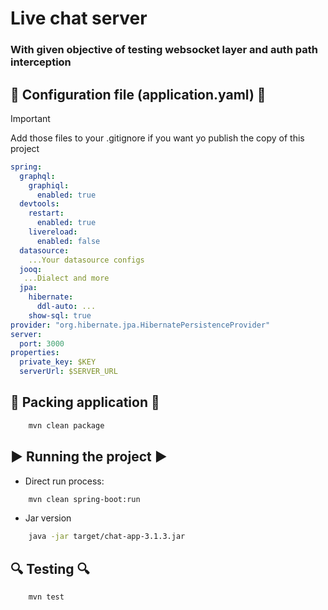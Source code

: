 # Live chat server

### With given objective of testing websocket layer and auth path interception

## 🔧 <b>Configuration file (application.yaml)</b> 🔧

> [!IMPORTANT]
> Add those files to your .gitignore if you want yo publish the copy of this project

```yaml
spring:
  graphql:
    graphiql:
      enabled: true
  devtools:
    restart:
      enabled: true
    livereload:
      enabled: false
  datasource:
    ...Your datasource configs
  jooq:
   ...Dialect and more
  jpa:
    hibernate:
      ddl-auto: ...
    show-sql: true
provider: "org.hibernate.jpa.HibernatePersistenceProvider"
server:
  port: 3000
properties:
  private_key: $KEY
  serverUrl: $SERVER_URL
```



## 🔨 <b>Packing application</b> 🔨

```bash
    mvn clean package
```

## ▶️  <b>Running the project</b> ▶️

- Direct run process:

```bash
    mvn clean spring-boot:run
```

- Jar version

```bash
    java -jar target/chat-app-3.1.3.jar
```

## 🔍 <b>Testing</b> 🔍

```bash
    mvn test
```
